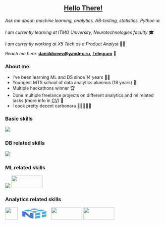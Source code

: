 <div id="greeting" align="center">
  <h2><a href="https://www.youtube.com/watch?v=eaEMSKzqGAg">Hello There!</a></h2>
</div>

*Ask me about: machine learning, analytics, AB-testing, statistics, Python* 📊

*I am currently learning at ITMO University, Neurotechnologies faculty* 🎓

*I am currently working at X5 Tech as a Product Analyst* 👨‍💻

*Reach me here:* **daniildiveev@yandex.ru**, **[Telegram](https://t.me/daniildiveev)** 📮

### About me:
- I've been learning ML and DS since 14 years 👶🏼
- Youngest MTS school of data analytics alumnus (18 years) 🌱
- Multiple hackathons winner 🏆
- Done multiple freelance projects on different analytics and ml related tasks (more info in [CV](https://github.com/daniildiveev/cv/blob/main/CV_Diveev.pdf)) 💸
- I cook pretty decent carbonara 👨🏻‍🍳🇮🇹


<div id="skills", align="left">
<h3> Basic skills</h3>
<img src="https://skillicons.dev/icons?i=git,vim,python,java,bash,linux&theme=light" />
<h3> DB related skills</h3>
<img src="https://skillicons.dev/icons?i=postgres,sqlite,mysql&theme=light" />
<h3> ML related skills</h3>
<img src="https://skillicons.dev/icons?i=tensorflow,pytorch&theme=light"/>
<img  src="https://github.com/valohai/ml-logos/blob/master/scikit-learn.svg" height="40" width="100"/>

<h3> Analytics related skills</h3>
<img  src="https://github.com/valohai/ml-logos/blob/master/scipy.svg" height="40" width="40"/>
<img  src="https://github.com/valohai/ml-logos/blob/master/numpy.svg" height="40" width="100"/>
<img  src="https://github.com/valohai/ml-logos/blob/master/pandas.svg" height="40" width="100"/>
<img  src="https://github.com/valohai/ml-logos/blob/master/spark.svg" height="40" width="100"/>

</div>
